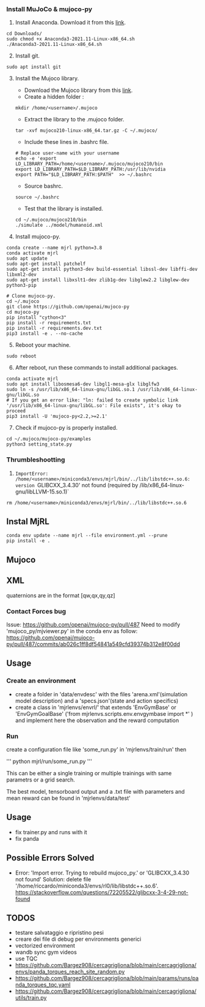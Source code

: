 ### Install MuJoCo & mujoco-py ##
1. Install Anaconda. Download it from this [link](https://repo.anaconda.com/archive/Anaconda3-2021.11-Linux-x86_64.sh).
```
cd Downloads/
sudo chmod +x Anaconda3-2021.11-Linux-x86_64.sh
./Anaconda3-2021.11-Linux-x86_64.sh
```

2. Install git.
```
sudo apt install git
```

3. Install the Mujoco library.

    * Download the Mujoco library from this [link](https://mujoco.org/download/mujoco210-linux-x86_64.tar.gz).
    * Create a hidden folder :
    ```
    mkdir /home/<username>/.mujoco
    ```
    * Extract the library to the .mujoco folder.
    ```
    tar -xvf mujoco210-linux-x86_64.tar.gz -C ~/.mujoco/
    ```
    * Include these lines in .bashrc file.
    ```
    # Replace user-name with your username
    echo -e 'export LD_LIBRARY_PATH=/home/<username>/.mujoco/mujoco210/bin 
    export LD_LIBRARY_PATH=$LD_LIBRARY_PATH:/usr/lib/nvidia 
    export PATH="$LD_LIBRARY_PATH:$PATH"  >> ~/.bashrc
    ```
    * Source bashrc.
    ```
    source ~/.bashrc
    ```
    * Test that the library is installed.
    ```
    cd ~/.mujoco/mujoco210/bin
    ./simulate ../model/humanoid.xml
    ```

4. Install mujoco-py.
```
conda create --name mjrl python=3.8
conda activate mjrl
sudo apt update
sudo apt-get install patchelf
sudo apt-get install python3-dev build-essential libssl-dev libffi-dev libxml2-dev  
sudo apt-get install libxslt1-dev zlib1g-dev libglew2.2 libglew-dev python3-pip

# Clone mujoco-py.
cd ~/.mujoco
git clone https://github.com/openai/mujoco-py
cd mujoco-py
pip install "cython<3"
pip install -r requirements.txt
pip install -r requirements.dev.txt
pip3 install -e . --no-cache
```
5. Reboot your machine.
```
sudo reboot
```
6. After reboot, run these commands to install additional packages.
```
conda activate mjrl
sudo apt install libosmesa6-dev libgl1-mesa-glx libglfw3
sudo ln -s /usr/lib/x86_64-linux-gnu/libGL.so.1 /usr/lib/x86_64-linux-gnu/libGL.so
# If you get an error like: "ln: failed to create symbolic link '/usr/lib/x86_64-linux-gnu/libGL.so': File exists", it's okay to proceed
pip3 install -U 'mujoco-py<2.2,>=2.1'
```
7. Check if mujoco-py is properly installed.
```
cd ~/.mujoco/mujoco-py/examples
python3 setting_state.py
```

### Thrumbleshootting ###
1. `ImportError: /home/<username>/miniconda3/envs/mjrl/bin/../lib/libstdc++.so.6: version `GLIBCXX_3.4.30' not found (required by /lib/x86_64-linux-gnu/libLLVM-15.so.1)`
```
rm /home/<username>/miniconda3/envs/mjrl/bin/../lib/libstdc++.so.6
``` 

## Instal MjRL ##


```
conda env update --name mjrl --file environment.yml --prune
pip install -e .
``` 


## Mujoco ##
## XML
quaternions are in the format [qw,qx,qy,qz]

### Contact Forces bug
Issue: https://github.com/openai/mujoco-py/pull/487
Need to modify 'mujoco_py/mjviewer.py' in the conda env as follow:
https://github.com/openai/mujoco-py/pull/487/commits/ab026c1ff8df54841a549cfd39374b312e8f00dd


## Usage ##

### Create an environment

- create a folder in 'data/envdesc' with the files 'arena.xml'(simulation model description) and a 'specs.json'(state and action specifics)
- create a class in 'mjrlenvs/envrl/' that extends 'EnvGymBase' or 'EnvGymGoalBase' ('from mjrlenvs.scripts.env.envgymbase import *' ) and implement here the observation and the reward computation 


### Run 

create a configuration file like 'some_run.py' in 'mjrlenvs/train/run' then 

'''
python mjrl/run/some_run.py
'''

This can be either a single training or multiple trainings with same parametrs or a grid search. 

The best model, tensorboard output and a .txt file with parameters and mean reward can be found in 'mjrlenvs/data/test' 

## Usage ##

* fix trainer.py and runs with it
* fix panda


## Possible Errors Solved
* Error: 'Import error. Trying to rebuild mujoco_py.' or 'GLIBCXX_3.4.30 not found'
Solution: delete file '/home/riccardo/miniconda3/envs/rl0/lib/libstdc++.so.6'.  https://stackoverflow.com/questions/72205522/glibcxx-3-4-29-not-found

## TODOS
 
* testare salvataggio e ripristino pesi  
* creare dei file di debug per environments generici
* vectorized environment
* wandb sync gym videos
* use TQC
* https://github.com/Bargez908/cercagrigliona/blob/main/cercagrigliona/envs/panda_torques_reach_site_random.py
* https://github.com/Bargez908/cercagrigliona/blob/main/params/runs/panda_torques_tqc.yaml 
* https://github.com/Bargez908/cercagrigliona/blob/main/cercagrigliona/utils/train.py
